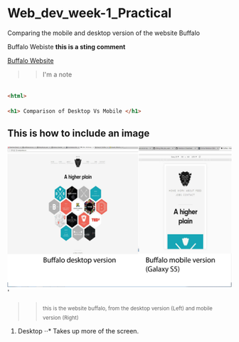 # Web_dev_week-1_Practical
Comparing the mobile and desktop version of the website Buffalo

Buffalo Webiste **this is a sting comment**


[Buffalo Website](http://builtbybuffalo.com/)
>> I'm a note

```html

<html>

<h1> Comparison of Desktop Vs Mobile </h1>

```

## This is how to include an image
![This is an image](Buffalocomparison.jpg) '
>> <sub> this is the website buffalo, from the desktop version (Left) and mobile version (Right) </sub>

1. Desktop
⋅⋅* Takes up more of the screen. 

